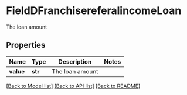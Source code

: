 # FieldDFranchisereferalincomeLoan

The loan amount

## Properties
Name | Type | Description | Notes
------------ | ------------- | ------------- | -------------
**value** | **str** | The loan amount | 

[[Back to Model list]](../README.md#documentation-for-models) [[Back to API list]](../README.md#documentation-for-api-endpoints) [[Back to README]](../README.md)


